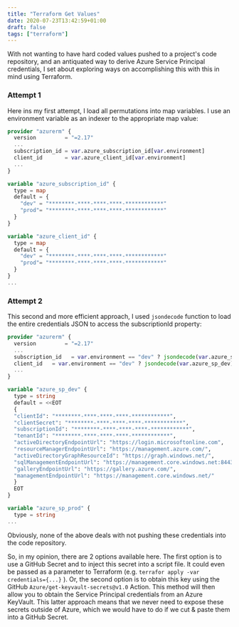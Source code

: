 ```yaml
---
title: "Terraform Get Values"
date: 2020-07-23T13:42:59+01:00
draft: false
tags: ["terraform"]
---
```


With not wanting to have hard coded values pushed to a project's code repository, and an antiquated way to derive Azure Service Principal credentials, I set about exploring ways on accomplishing this with this in mind using Terraform.


### Attempt 1

Here ins my first attempt, I load all permutations into map variables.  I use an environment variable as an indexer to the appropriate map value:

```tf
provider "azurerm" {  
  version         = "=2.17"
  ...  
  subscription_id = var.azure_subscription_id[var.environment]     
  client_id       = var.azure_client_id[var.environment]   
  ...
}

variable "azure_subscription_id" {
  type = map
  default = {
    "dev" = "********-****-****-****-************"
    "prod"= "********-****-****-****-************"
  }
}

variable "azure_client_id" {
  type = map
  default = {
    "dev" = "********-****-****-****-************"
    "prod"= "********-****-****-****-************"
  }
}
...
```


### Attempt 2

This second and more efficient approach, I used `jsondecode` function to load the entire credentials JSON to access the subscriptionId property:

```tf
provider "azurerm" {  
  version         = "=2.17"
  ...  
  subscription_id   = var.environment == "dev" ? jsondecode(var.azure_sp_dev).subscriptionId : jsondecode(var.azure_sp_prod).subscriptionId
  client_id   = var.environment == "dev" ? jsondecode(var.azure_sp_dev).clientId : jsondecode(var.azure_sp_prod).clientId
  ...
}

variable "azure_sp_dev" {
  type = string
  default = <<EOT
  {
  "clientId": "********-****-****-****-************",
  "clientSecret": "********-****-****-****-************",
  "subscriptionId": "********-****-****-****-************",
  "tenantId": "********-****-****-****-************",
  "activeDirectoryEndpointUrl": "https://login.microsoftonline.com",
  "resourceManagerEndpointUrl": "https://management.azure.com/",
  "activeDirectoryGraphResourceId": "https://graph.windows.net/",
  "sqlManagementEndpointUrl": "https://management.core.windows.net:8443/",
  "galleryEndpointUrl": "https://gallery.azure.com/",
  "managementEndpointUrl": "https://management.core.windows.net/"
  }
  EOT
}

variable "azure_sp_prod" {
  type = string
...
```

Obviously, none of the above deals with not pushing these credentials into the code repository.  

So, in my opinion, there are 2 options available here.  The first option is to use a GitHub Secret and to inject this secret into a script file.  It could even be passed as a parameter to Terraform (e.g. `terrafor apply -var credentials={...}` ).  Or, the second option is to obtain this key using the GitHub `Azure/get-keyvault-secrets@v1.0` Action.  This method will then allow you to obtain the Service Principal credentials from an Azure KeyVault.  This latter approach means that we never need to expose these secrets outside of Azure, which we would have to do if we cut & paste them into a GitHub Secret.